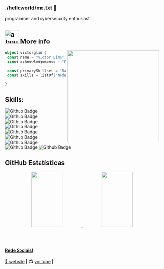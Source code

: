 ### ./helloworld/me.txt 👋

programmer and cybersecurity enthusiast

## <img width="45" alt="about" src="https://raw.github.com/elizarov/elizarov/master/about.png"> More info

<img align="right" width="300" src="https://i2.wp.com/allhtaccess.info/wp-content/uploads/2018/03/programming.gif?fit=1281%2C716&ssl=1" />

```kotlin
object victorglim {
 const name = "Victor Lima"
 const acknowledgements = "Fullstack Developer"
 
 const primarySkillset = "Back end Development"
 const skills = listOf("Node.js", "React", "Typescript", "Python", "Django") 

}
```

## **Skills:**  

![Github Badge](https://img.shields.io/badge/Next-black?style=for-the-badge&logo=next.js&logoColor=white)
![Github Badge](https://img.shields.io/badge/typescript-%23007acc.svg?logo=typescript&logoColor=white&style=for-the-badge)
![Github Badge](https://img.shields.io/badge/React_Native-20232A?style=for-the-badge&logo=react&logoColor=61DAFB)
![Github Badge](https://img.shields.io/badge/React-20232A?style=for-the-badge&logo=react&logoColor=61DAFB)
![Github Badge](https://img.shields.io/badge/-GraphQL-E10098?style=for-the-badge&logo=graphql&logoColor=white)
![Github Badge](https://img.shields.io/badge/Tailwind_CSS-38B2AC?style=for-the-badge&logo=tailwind-css&logoColor=white)
![Github Badge](https://img.shields.io/badge/styled--components-DB7093?style=for-the-badge&logo=styled-components&logoColor=white)
![Github Badge](https://img.shields.io/badge/mac%20os-000000?style=for-the-badge&logo=apple&logoColor=white)
![Github Badge](https://img.shields.io/badge/GIT-E44C30?style=for-the-badge&logo=git&logoColor=white)

## **GitHub Estatísticas**

<div align="center">
  <a href="https://github.com/aizzxn">
   <img height="180em" width="45%" src="https://github-readme-stats.vercel.app/api/top-langs/?username=aizzxn&layout=compact&langs_count=7&theme=dracula"/>
  <img height="180em" width="45%" src="https://github-readme-stats.vercel.app/api?username=aizzxn&show_icons=true&theme=dracula&include_all_commits=true&count_private=true"/> 
</div>
  
  ##
 
<div> 

[website]: https://aizzxn.vercel.app/
[youtube]: https://www.youtube.com/@aizzxn/
<br>

#### Rede Sociais!

🏡 [website][website] **|** 
📺 [youtube][youtube] **|** 

 



